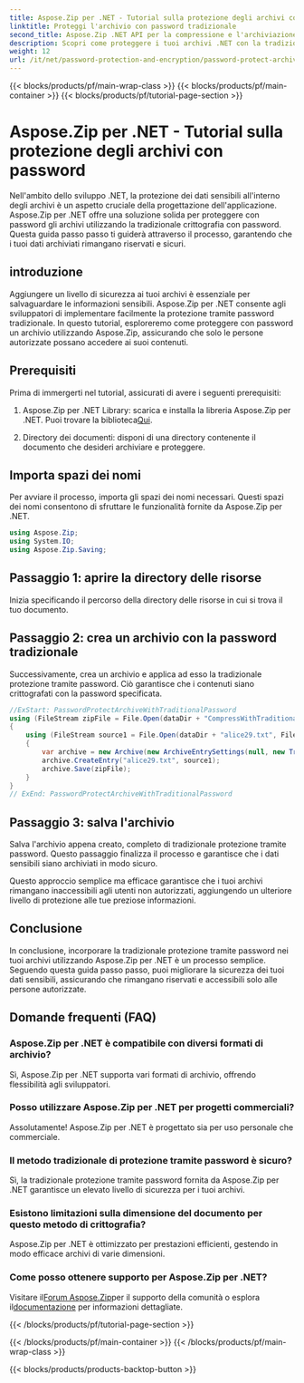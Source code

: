 ```yaml
---
title: Aspose.Zip per .NET - Tutorial sulla protezione degli archivi con password
linktitle: Proteggi l'archivio con password tradizionale
second_title: Aspose.Zip .NET API per la compressione e l'archiviazione dei file
description: Scopri come proteggere i tuoi archivi .NET con la tradizionale protezione tramite password utilizzando Aspose.Zip. Segui la nostra guida passo passo per una maggiore riservatezza dei dati.
weight: 12
url: /it/net/password-protection-and-encryption/password-protect-archive-traditional-password/
---
```


{{< blocks/products/pf/main-wrap-class >}}
{{< blocks/products/pf/main-container >}}
{{< blocks/products/pf/tutorial-page-section >}}

# Aspose.Zip per .NET - Tutorial sulla protezione degli archivi con password


Nell'ambito dello sviluppo .NET, la protezione dei dati sensibili all'interno degli archivi è un aspetto cruciale della progettazione dell'applicazione. Aspose.Zip per .NET offre una soluzione solida per proteggere con password gli archivi utilizzando la tradizionale crittografia con password. Questa guida passo passo ti guiderà attraverso il processo, garantendo che i tuoi dati archiviati rimangano riservati e sicuri.

## introduzione

Aggiungere un livello di sicurezza ai tuoi archivi è essenziale per salvaguardare le informazioni sensibili. Aspose.Zip per .NET consente agli sviluppatori di implementare facilmente la protezione tramite password tradizionale. In questo tutorial, esploreremo come proteggere con password un archivio utilizzando Aspose.Zip, assicurando che solo le persone autorizzate possano accedere ai suoi contenuti.

## Prerequisiti

Prima di immergerti nel tutorial, assicurati di avere i seguenti prerequisiti:

1. Aspose.Zip per .NET Library: scarica e installa la libreria Aspose.Zip per .NET. Puoi trovare la biblioteca[Qui](https://releases.aspose.com/zip/net/).

2. Directory dei documenti: disponi di una directory contenente il documento che desideri archiviare e proteggere.

## Importa spazi dei nomi

Per avviare il processo, importa gli spazi dei nomi necessari. Questi spazi dei nomi consentono di sfruttare le funzionalità fornite da Aspose.Zip per .NET.

```csharp
using Aspose.Zip;
using System.IO;
using Aspose.Zip.Saving;
```

## Passaggio 1: aprire la directory delle risorse

Inizia specificando il percorso della directory delle risorse in cui si trova il tuo documento.

## Passaggio 2: crea un archivio con la password tradizionale

Successivamente, crea un archivio e applica ad esso la tradizionale protezione tramite password. Ciò garantisce che i contenuti siano crittografati con la password specificata.

```csharp
//ExStart: PasswordProtectArchiveWithTraditionalPassword
using (FileStream zipFile = File.Open(dataDir + "CompressWithTraditionalEncryption_out.zip", FileMode.Create))
{
    using (FileStream source1 = File.Open(dataDir + "alice29.txt", FileMode.Open, FileAccess.Read))
    {
        var archive = new Archive(new ArchiveEntrySettings(null, new TraditionalEncryptionSettings("p@s$")));
        archive.CreateEntry("alice29.txt", source1);
        archive.Save(zipFile);
    }
}
// ExEnd: PasswordProtectArchiveWithTraditionalPassword
```

## Passaggio 3: salva l'archivio

Salva l'archivio appena creato, completo di tradizionale protezione tramite password. Questo passaggio finalizza il processo e garantisce che i dati sensibili siano archiviati in modo sicuro.

Questo approccio semplice ma efficace garantisce che i tuoi archivi rimangano inaccessibili agli utenti non autorizzati, aggiungendo un ulteriore livello di protezione alle tue preziose informazioni.

## Conclusione

In conclusione, incorporare la tradizionale protezione tramite password nei tuoi archivi utilizzando Aspose.Zip per .NET è un processo semplice. Seguendo questa guida passo passo, puoi migliorare la sicurezza dei tuoi dati sensibili, assicurando che rimangano riservati e accessibili solo alle persone autorizzate.

## Domande frequenti (FAQ)

### Aspose.Zip per .NET è compatibile con diversi formati di archivio?
Sì, Aspose.Zip per .NET supporta vari formati di archivio, offrendo flessibilità agli sviluppatori.

### Posso utilizzare Aspose.Zip per .NET per progetti commerciali?
Assolutamente! Aspose.Zip per .NET è progettato sia per uso personale che commerciale.

### Il metodo tradizionale di protezione tramite password è sicuro?
Sì, la tradizionale protezione tramite password fornita da Aspose.Zip per .NET garantisce un elevato livello di sicurezza per i tuoi archivi.

### Esistono limitazioni sulla dimensione del documento per questo metodo di crittografia?
Aspose.Zip per .NET è ottimizzato per prestazioni efficienti, gestendo in modo efficace archivi di varie dimensioni.

### Come posso ottenere supporto per Aspose.Zip per .NET?
 Visitare il[Forum Aspose.Zip](https://forum.aspose.com/c/zip/37)per il supporto della comunità o esplora il[documentazione](https://reference.aspose.com/zip/net/) per informazioni dettagliate.


{{< /blocks/products/pf/tutorial-page-section >}}

{{< /blocks/products/pf/main-container >}}
{{< /blocks/products/pf/main-wrap-class >}}

{{< blocks/products/products-backtop-button >}}
